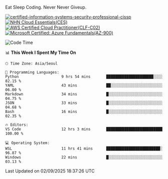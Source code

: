 Eat Sleep Coding.
Never Never Giveup.

[![certified-information-systems-security-professional-cissp](https://github.com/user-attachments/assets/d259884f-7f9a-4d80-a663-6968ead7464a)](https://www.credly.com/badges/f394a010-85a0-450b-9136-8043af01d71c/public_url)
[![NHN Cloud Essentials(CES)](https://github.com/user-attachments/assets/f405dcae-c923-424d-927f-e993bac10fa9)](https://www.nhncloud.com/kr/edu/certification/search)
[![AWS Certified Cloud Practitioner(CLF-C02)](https://github.com/user-attachments/assets/5199a6f5-42d5-4e70-b493-16c3fd42e691)](https://www.credly.com/badges/235e2b66-a782-4a21-ac77-ac4e42037113)
[![Microsoft Certified: Azure Fundamentals(AZ-900)](https://github.com/user-attachments/assets/7eb23f86-6311-42f9-83ab-166a25656710)](https://learn.microsoft.com/en-us/users/tiaz0128/credentials/ca6706271c8233ef)

<!--START_SECTION:waka-->
![Code Time](http://img.shields.io/badge/Code%20Time-4%2C364%20hrs%2012%20mins-blue)

📊 **This Week I Spent My Time On** 

```text
🕑︎ Time Zone: Asia/Seoul

💬 Programming Languages: 
Python                   9 hrs 54 mins       █████████████████████░░░░   82.15 % 
YAML                     43 mins             ██░░░░░░░░░░░░░░░░░░░░░░░   06.00 % 
Markdown                 34 mins             █░░░░░░░░░░░░░░░░░░░░░░░░   04.75 % 
JSON                     33 mins             █░░░░░░░░░░░░░░░░░░░░░░░░   04.68 % 
Bash                     16 mins             █░░░░░░░░░░░░░░░░░░░░░░░░   02.35 % 

🔥 Editors: 
VS Code                  12 hrs 3 mins       █████████████████████████   100.00 % 

💻 Operating System: 
WSL                      11 hrs 41 mins      ████████████████████████░   96.87 % 
Windows                  22 mins             █░░░░░░░░░░░░░░░░░░░░░░░░   03.13 % 
```


 Last Updated on 02/09/2025 18:37:26 UTC
<!--END_SECTION:waka-->
